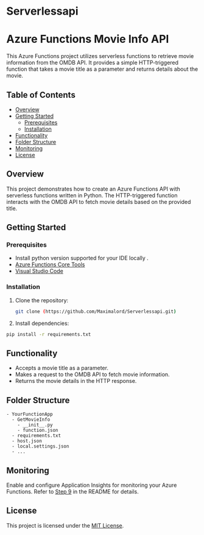 # Serverlessapi

# Azure Functions Movie Info API

This Azure Functions project utilizes serverless functions to retrieve movie information from the OMDB API. It provides a simple HTTP-triggered function that takes a movie title as a parameter and returns details about the movie.

## Table of Contents

- [Overview](#overview)
- [Getting Started](#getting-started)
  - [Prerequisites](#prerequisites)
  - [Installation](#installation)
- [Functionality](#functionality)
- [Folder Structure](#folder-structure)
- [Monitoring](#monitoring)
- [License](#license)


## Overview

This project demonstrates how to create an Azure Functions API with serverless functions written in Python. The HTTP-triggered function interacts with the OMDB API to fetch movie details based on the provided title.

## Getting Started

### Prerequisites
- Install python version supported for your IDE locally .
- [Azure Functions Core Tools](https://docs.microsoft.com/en-us/azure/azure-functions/functions-run-local)
- [Visual Studio Code](https://code.visualstudio.com/)

### Installation

1. Clone the repository:

   ```bash
   git clone (https://github.com/Maximalord/Serverlessapi.git)
   ```

2.  Install dependencies:

   ```bash
   pip install -r requirements.txt
   ```


## Functionality

- Accepts a movie title as a parameter.
- Makes a request to the OMDB API to fetch movie information.
- Returns the movie details in the HTTP response.

## Folder Structure

```
- YourFunctionApp
  - GetMovieInfo
    - __init__.py
    - function.json
  - requirements.txt
  - host.json
  - local.settings.json
  - ...
```

## Monitoring

Enable and configure Application Insights for monitoring your Azure Functions. Refer to [Step 9](#9-monitor-and-diagnose) in the README for details.


## License

This project is licensed under the [MIT License](LICENSE).


```


